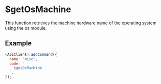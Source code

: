 # $getOsMachine

This function retrieves the machine hardware name of the operating system using the os module.

## Example

```js
<AoiClient>.addCommand({
  name: "misc",
  code: `
    $getOsMachine
  `,
});
```
